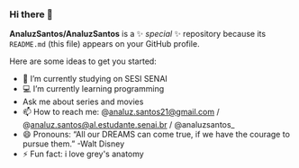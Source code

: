 ### Hi there 👋


**AnaluzSantos/AnaluzSantos** is a ✨ _special_ ✨ repository because its `README.md` (this file) appears on your GitHub profile.

Here are some ideas to get you started:

- 📕 I’m currently studying on SESI SENAI
- 💻 I’m currently learning programming
-  Ask me about series and movies
- 📫 How to reach me: @analuz.santos21@gmail.com / @analuz.santos@al.estudante.senai.br / @analuzsantos_
- 😄 Pronouns:  “All our DREAMS can come true, if we have the courage to pursue them.” -Walt Disney
- ⚡ Fun fact: i love grey's anatomy

